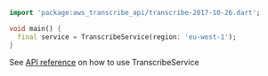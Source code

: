 ```dart
import 'package:aws_transcribe_api/transcribe-2017-10-26.dart';

void main() {
  final service = TranscribeService(region: 'eu-west-1');
}
```

See [API reference](https://pub.dev/documentation/aws_transcribe_api/latest/transcribe-2017-10-26/TranscribeService-class.html) on how to use TranscribeService
